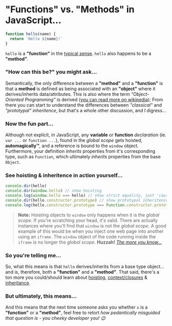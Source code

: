 # "Functions" vs. "Methods" in JavaScript...

```javascript
function hello(name) {
  return `Hello ${name}!`
}
````

`hello` is a **"function"** in the [typical sense](https://www.cs.utah.edu/~germain/PPS/Topics/functions.html). `hello` also happens to be a **"method"**.

### "How can this be?" you might ask...

Semantically, the only difference between a **"method"** and a **"function"** is that a **method** is defined as being associated with an **"object"** where it derives/inherits data/attributes. This is also where the term *"Object-Oriented Programming"* is derived ([you can read more on wikipedia](https://en.wikipedia.org/wiki/Method_(computer_programming))); From there you can start to understand the differences between *"classical"* and *"prototypal"* *inheritence*, but that's a whole other discussion, and I digress...

### Now the fun part...

Although not explicit, in JavaScript, any **variable** or **function** *declaration* (ie. `var ...` or `function ...`), found in the *global scope* gets hoisted, **automagically™**, and a reference is bound to the `window` object. Furthermore, your definition *inherits* properties from it's corresponding type, such as `Function`, which ultimately *inherits* properties from the base `Object`.

### See hoisting & inheritence in action yourself...

```javascript
console.dir(hello)
console.dir(window.hello) // show hoisting
console.log(window.hello === hello) // show strict equality, just 'cause
console.dir(hello.constructor.prototype) // show prototypal inheritence from `Function`
console.log(hello.constructor.prototype === Function.constructor.prototype) // show strict equality, just 'cause
````

> **Note:** Hoisting objects to `window` only happens when it is the *global scope*. If you're scratching your head, it's valid. There are actually instances where you'll find that `window` is not the *global scope*. A good example of this would be when you inject one web page into another using an `iframe`. The `window` object of the code running inside the `iframe` is no longer the *global scope*. **Huzzah!** *[The more you know...](https://www.youtube.com/watch?v=GD6qtc2_AQA)*

### So you're telling me...

So, what this means is that `hello` derives/inherits from a base type object... and is, therefore, both a **"function"** and a **"method"**. That said, there's a ton more you could/should learn about [hoisting](https://developer.mozilla.org/en-US/docs/Glossary/Hoisting), [context/closures](https://developer.mozilla.org/en-US/docs/Web/JavaScript/Reference/Operators/this) & [inheritance](https://developer.mozilla.org/en-US/docs/Learn/JavaScript/Objects/Inheritance).

### But ultimately, this means...

And this means that the next time someone asks you whether `x` is a **"function"** or a **"method"**, feel free to retort *how pedantically misguided that question is - you cheeky developer you! :wink:*
